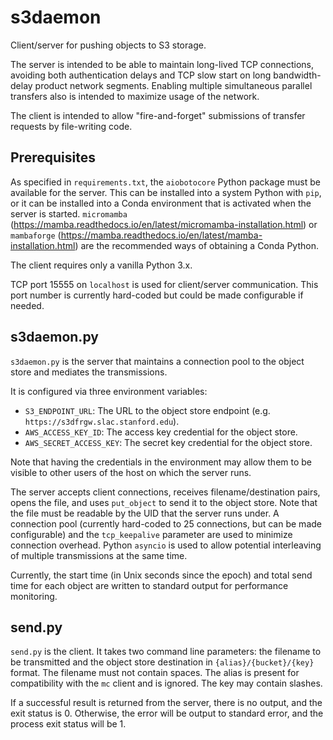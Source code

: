 s3daemon
========

Client/server for pushing objects to S3 storage.

The server is intended to be able to maintain long-lived TCP connections, avoiding both authentication delays and TCP slow start on long bandwidth-delay product network segments.
Enabling multiple simultaneous parallel transfers also is intended to maximize usage of the network.

The client is intended to allow "fire-and-forget" submissions of transfer requests by file-writing code.

Prerequisites
-------------

As specified in ``requirements.txt``, the ``aiobotocore`` Python package must be available for the server.
This can be installed into a system Python with ``pip``, or it can be installed into a Conda environment that is activated when the server is started.
``micromamba`` (https://mamba.readthedocs.io/en/latest/micromamba-installation.html) or ``mambaforge`` (https://mamba.readthedocs.io/en/latest/mamba-installation.html) are the recommended ways of obtaining a Conda Python.

The client requires only a vanilla Python 3.x.

TCP port 15555 on ``localhost`` is used for client/server communication.
This port number is currently hard-coded but could be made configurable if needed.

s3daemon.py
-----------

``s3daemon.py`` is the server that maintains a connection pool to the object store and mediates the transmissions.

It is configured via three environment variables:

- ``S3_ENDPOINT_URL``: The URL to the object store endpoint (e.g. ``https://s3dfrgw.slac.stanford.edu``).
- ``AWS_ACCESS_KEY_ID``: The access key credential for the object store.
- ``AWS_SECRET_ACCESS_KEY``: The secret key credential for the object store.

Note that having the credentials in the environment may allow them to be visible to other users of the host on which the server runs.

The server accepts client connections, receives filename/destination pairs, opens the file, and uses ``put_object`` to send it to the object store.
Note that the file must be readable by the UID that the server runs under.
A connection pool (currently hard-coded to 25 connections, but can be made configurable) and the ``tcp_keepalive`` parameter are used to minimize connection overhead.
Python ``asyncio`` is used to allow potential interleaving of multiple transmissions at the same time.

Currently, the start time (in Unix seconds since the epoch) and total send time for each object are written to standard output for performance monitoring.

send.py
-------

``send.py`` is the client.
It takes two command line parameters: the filename to be transmitted and the object store destination in ``{alias}/{bucket}/{key}`` format.
The filename must not contain spaces.
The alias is present for compatibility with the ``mc`` client and is ignored.
The key may contain slashes.

If a successful result is returned from the server, there is no output, and the exit status is 0.
Otherwise, the error will be output to standard error, and the process exit status will be 1.
